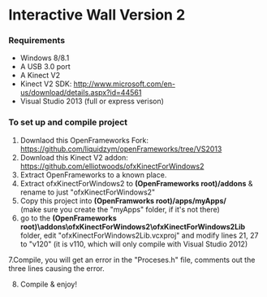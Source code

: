 # Interactive Wall Version 2

### Requirements
- Windows 8/8.1
- A USB 3.0 port
- A Kinect V2
- Kinect V2 SDK: http://www.microsoft.com/en-us/download/details.aspx?id=44561
- Visual Studio 2013 (full or express verison)

### To set up and compile project

1. Downlaod this OpenFrameworks Fork: https://github.com/liquidzym/openFrameworks/tree/VS2013
2. Download this Kinect V2 addon: https://github.com/elliotwoods/ofxKinectForWindows2
3. Extract OpenFrameworks to a known place.
4. Extract ofxKinectForWindows2 to **(OpenFrameworks root)/addons** & rename to just "ofxKinectForWindows2"
5. Copy this project into **(OpenFramworks root)/apps/myApps/**  
(make sure you create the "myApps" folder, if it's not there)
6. go to the **(OpenFrameworks root)\addons\ofxKinectForWindows2\ofxKinectForWindows2Lib** folder, edit "ofxKinectForWindows2Lib.vcxproj" and modify lines 21, 27 to "<PlatformToolset>v120</PlatformToolset>" (it is v110, which will only compile with Visual Studio 2012)

7.Compile, you will get an error in the "Proceses.h" file, comments out the three lines causing the error.

8. Compile & enjoy!
